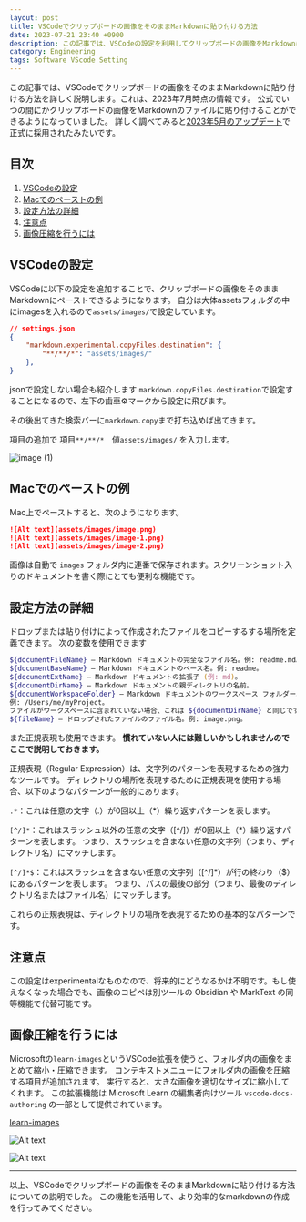 ```yaml
---
layout: post
title: VSCodeでクリップボードの画像をそのままMarkdownに貼り付ける方法
date: 2023-07-21 23:40 +0900
description: この記事では、VSCodeの設定を利用してクリップボードの画像をMarkdownに直接貼り付ける方法を詳しく説明します。また、Windowsでのペースト例や、画像圧縮のためのVSCode拡張機能についても触れています。この情報は2023年7月時点のものです
category: Engineering
tags: Software VScode Setting
---
```


この記事では、VSCodeでクリップボードの画像をそのままMarkdownに貼り付ける方法を詳しく説明します。これは、2023年7月時点の情報です。
公式でいつの間にかクリップボードの画像をMarkdownのファイルに貼り付けることができるようになっていました。
詳しく調べてみると[2023年5月のアップデート](https://code.visualstudio.com/updates/v1_79#_markdowncopyfilesdestination)で正式に採用されたみたいです。

## 目次

1. [VSCodeの設定](#vscodeの設定)
2. [Macでのペーストの例](#macでのペーストの例)
3. [設定方法の詳細](#設定方法の詳細)
4. [注意点](#注意点)
5. [画像圧縮を行うには](#画像圧縮を行うには)

## VSCodeの設定

VSCodeに以下の設定を追加することで、クリップボードの画像をそのままMarkdownにペーストできるようになります。
自分は大体assetsフォルダの中にimagesを入れるので`assets/images/`で設定しています。

```json
// settings.json
{
    "markdown.experimental.copyFiles.destination": {
        "**/**/*": "assets/images/"
    },
}
```

jsonで設定しない場合も紹介します
`markdown.copyFiles.destination`で設定することになるので、左下の歯車⚙️マークから設定に飛びます。

その後出てきた検索バーに`markdown.copy`まで打ち込めば出てきます。

項目の追加で
項目`**/**/*`　値`assets/images/`
を入力します。

![image (1)](https://github.com/tecmah/tecmah-blogv2/assets/11237144/c875725f-595e-498c-93f7-c2019ef86307)

## Macでのペーストの例

Mac上でペーストすると、次のようになります。

```md
![Alt text](assets/images/image.png)
![Alt text](assets/images/image-1.png)
![Alt text](assets/images/image-2.png)
```

画像は自動で `images` フォルダ内に連番で保存されます。スクリーンショット入りのドキュメントを書く際にとても便利な機能です。

## 設定方法の詳細

ドロップまたは貼り付けによって作成されたファイルをコピーするする場所を定義できます。
次の変数を使用できます

```zsh
${documentFileName} — Markdown ドキュメントの完全なファイル名。例: readme.md。
${documentBaseName} — Markdown ドキュメントのベース名。例: readme。
${documentExtName} — Markdown ドキュメントの拡張子 (例: md)。
${documentDirName} — Markdown ドキュメントの親ディレクトリの名前。
${documentWorkspaceFolder} — Markdown ドキュメントのワークスペース フォルダー。
例: /Users/me/myProject。
ファイルがワークスペースに含まれていない場合、これは ${documentDirName} と同じです。
${fileName} — ドロップされたファイルのファイル名。例: image.png。
```

また正規表現も使用できます。
**慣れていない人には難しいかもしれませんのでここで説明しておきます。**

正規表現（Regular Expression）は、文字列のパターンを表現するための強力なツールです。
ディレクトリの場所を表現するために正規表現を使用する場合、以下のようなパターンが一般的にあります。

`.*`：これは任意の文字（.）が0回以上（*）繰り返すパターンを表します。

`[^/]*`：これはスラッシュ以外の任意の文字（[^/]）が0回以上（*）繰り返すパターンを表します。
つまり、スラッシュを含まない任意の文字列（つまり、ディレクトリ名）にマッチします。

`[^/]*$`：これはスラッシュを含まない任意の文字列（[^/]*）が行の終わり（$）にあるパターンを表します。
つまり、パスの最後の部分（つまり、最後のディレクトリ名またはファイル名）にマッチします。

これらの正規表現は、ディレクトリの場所を表現するための基本的なパターンです。

## 注意点

この設定はexperimentalなものなので、将来的にどうなるかは不明です。もし使えなくなった場合でも、画像のコピペは別ツールの Obsidian や MarkText の同等機能で代替可能です。

## 画像圧縮を行うには

Microsoftの`learn-images`というVSCode拡張を使うと、フォルダ内の画像をまとめて縮小・圧縮できます。
コンテキストメニューにフォルダ内の画像を圧縮する項目が追加されます。
実行すると、大きな画像を適切なサイズに縮小してくれます。
この拡張機能は Microsoft Learn の編集者向けツール `vscode-docs-authoring` の一部として提供されています。

[learn-images](https://marketplace.visualstudio.com/items?itemName=docsmsft.docs-images)

![Alt text](https://github.com/tecmah/tecmah-blogv2/assets/11237144/fb8db061-09e1-4551-9da8-0165e22cae3b)

![Alt text](https://github.com/tecmah/tecmah-blogv2/assets/11237144/e0b49399-a2f8-4727-b3d4-465b3f843b48)

---

以上、VSCodeでクリップボードの画像をそのままMarkdownに貼り付ける方法についての説明でした。
この機能を活用して、より効率的なmarkdownの作成を行ってみてください。

